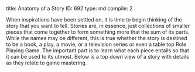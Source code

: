 title:          Anatomy of a Story
ID:             692
type:           md
compile:        2



When inspirations have been settled on, it is time to begin thinking of the story that you want to tell. Stories are, in essence, just collections of smaller pieces that come together to form something more that the sum of its parts. While the names may be different, this is true whether the story is destined to be a book, a play, a movie, or a television series or even a table top Role Playing Game. The important part is to learn what each piece entails so that it can be used to its utmost. Below is a top down view of a story with details as they relate to game mastering.
